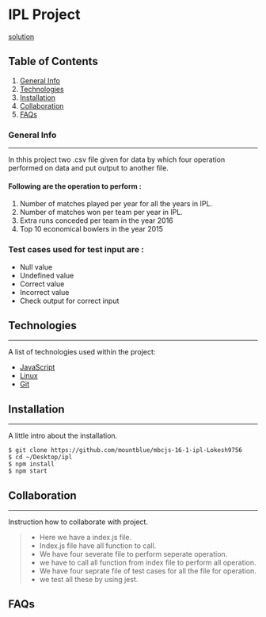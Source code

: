# IPL Project
[solution](https://github.com/Lokesh9756/ipl)
## Table of Contents
1. [General Info](#general-info)
2. [Technologies](#technologies)
3. [Installation](#installation)
4. [Collaboration](#collaboration)
5. [FAQs](#faqs)
### General Info
***
In thhis project two .csv file given for data by which four operation performed on data and put output to another file.
#### Following are the operation to perform :
1. Number of matches played per year for all the years in IPL.
2. Number of matches won per team per year in IPL.
3. Extra runs conceded per team in the year 2016
4. Top 10 economical bowlers in the year 2015 
### Test cases used for test input are :
* Null value
* Undefined value
* Correct value
* Incorrect value
* Check output for correct input
## Technologies
***
A list of technologies used within the project:
* [JavaScript](https://www.javatpoint.com/javascript-tutorial) 
* [Linux](https://www.javatpoint.com/linux-tutorial)
* [Git](https://example.com)
## Installation
***
A little intro about the installation. 
```
$ git clone https://github.com/mountblue/mbcjs-16-1-ipl-Lokesh9756
$ cd ~/Desktop/ipl
$ npm install
$ npm start
```
## Collaboration
***
Instruction how to collaborate with project.
> * Here we have a index.js  file. 
> * Index.js file have all function to call.
> * We have four severate file to perform seperate operation.
> * we have to call all function from index file to perform all operation.
> * We have four seprate file of test cases for all the file for operation.
> * we test all these by using jest.
## FAQs


